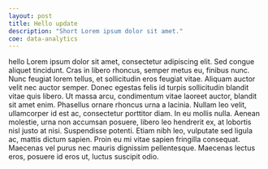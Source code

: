 ```yaml
---
layout: post
title: Hello update
description: "Short Lorem ipsum dolor sit amet."
coe: data-analytics
---
```


hello Lorem ipsum dolor sit amet, consectetur adipiscing elit. Sed congue aliquet tincidunt. Cras in libero rhoncus, semper metus eu, finibus nunc. Nunc feugiat lorem tellus, et sollicitudin eros feugiat vitae. Aliquam auctor velit nec auctor semper. Donec egestas felis id turpis sollicitudin blandit vitae quis libero. Ut massa arcu, condimentum vitae laoreet auctor, blandit sit amet enim. Phasellus ornare rhoncus urna a lacinia. Nullam leo velit, ullamcorper id est ac, consectetur porttitor diam. In eu mollis nulla. Aenean molestie, urna non accumsan posuere, libero leo hendrerit ex, at lobortis nisl justo at nisi. Suspendisse potenti. Etiam nibh leo, vulputate sed ligula ac, mattis dictum sapien. Proin eu mi vitae sapien fringilla consequat. Maecenas vel purus nec mauris dignissim pellentesque. Maecenas lectus eros, posuere id eros ut, luctus suscipit odio.
